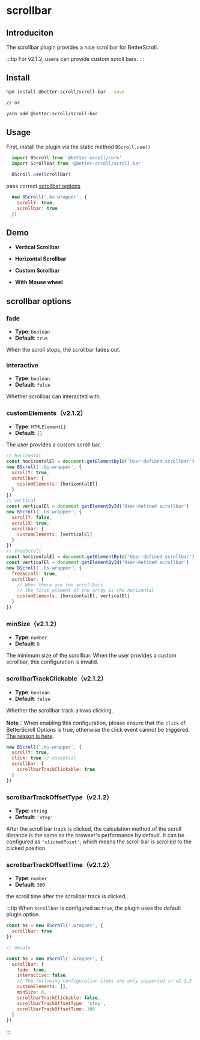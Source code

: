 # scrollbar

## Introduciton

The scrollbar plugin provides a nice scrollbar for BetterScroll.

:::tip
For v2.1.2, users can provide custom scroll bars.
:::

## Install

```bash
npm install @better-scroll/scroll-bar --save

// or

yarn add @better-scroll/scroll-bar
```

## Usage

First, install the plugin via the static method `BScroll.use()`

```js
  import BScroll from '@better-scroll/core'
  import ScrollBar from '@better-scroll/scroll-bar'

  BScroll.use(ScrollBar)
```

pass correct [scrollbar options](./scroll-bar.html#scrollbar-options)

```js
  new BScroll('.bs-wrapper', {
    scrollY: true,
    scrollbar: true
  })
```

## Demo

  - **Vertical Scrollbar**

    <demo qrcode-url="scrollbar/vertical" :render-code="true">
      <template slot="code-template">
        <<< @/examples/vue/components/scrollbar/vertical.vue?template
      </template>
      <template slot="code-script">
        <<< @/examples/vue/components/scrollbar/vertical.vue?script
      </template>
      <template slot="code-style">
        <<< @/examples/vue/components/scrollbar/vertical.vue?style
      </template>
      <scrollbar-vertical slot="demo"></scrollbar-vertical>
    </demo>

  - **Horizontal Scrollbar**

    <demo qrcode-url="scrollbar/horizontal" :render-code="true">
      <template slot="code-template">
        <<< @/examples/vue/components/scrollbar/horizontal.vue?template
      </template>
      <template slot="code-script">
        <<< @/examples/vue/components/scrollbar/horizontal.vue?script
      </template>
      <template slot="code-style">
        <<< @/examples/vue/components/scrollbar/horizontal.vue?style
      </template>
      <scrollbar-horizontal slot="demo"></scrollbar-horizontal>
    </demo>

  - **Custom Scrollbar**

    <demo qrcode-url="scrollbar/custom" :render-code="true">
      <template slot="code-template">
        <<< @/examples/vue/components/scrollbar/custom.vue?template
      </template>
      <template slot="code-script">
        <<< @/examples/vue/components/scrollbar/custom.vue?script
      </template>
      <template slot="code-style">
        <<< @/examples/vue/components/scrollbar/custom.vue?style
      </template>
      <scrollbar-custom slot="demo"></scrollbar-custom>
    </demo>

  - **With Mouse wheel**

    <demo qrcode-url="scrollbar/mousewheel" :render-code="true">
      <template slot="code-template">
        <<< @/examples/vue/components/scrollbar/mousewheel.vue?template
      </template>
      <template slot="code-script">
        <<< @/examples/vue/components/scrollbar/mousewheel.vue?script
      </template>
      <template slot="code-style">
        <<< @/examples/vue/components/scrollbar/mousewheel.vue?style
      </template>
      <scrollbar-mousewheel slot="demo"></scrollbar-mousewheel>
    </demo>


## scrollbar options

### fade

  - **Type**: `boolean`
  - **Default**: `true`

  When the scroll stops, the scrollbar fades out.

### interactive

  - **Type**: `boolean`
  - **Default**: `false`

  Whether scrollbar can interacted with.
### customElements（v2.1.2）

  - **Type**: `HTMLElement[]`
  - **Default**: `[]`

  The user provides a custom scroll bar.

  ```js
  // horizontal
  const horizontalEl = document.getElementById('User-defined scrollbar')
  new BScroll('.bs-wrapper', {
    scrollY: true,
    scrollbar: {
      customElements: [horizontalEl]
    }
  })
  // vertical
  const verticalEl = document.getElementById('User-defined scrollbar')
  new BScroll('.bs-wrapper', {
    scrollY: false,
    scrollX: true,
    scrollbar: {
      customElements: [verticalEl]
    }
  })
  // freeScroll
  const horizontalEl = document.getElementById('User-defined scrollbar')
  const verticalEl = document.getElementById('User-defined scrollbar')
  new BScroll('.bs-wrapper', {
    freeScroll: true,
    scrollbar: {
      // When there are two scrollbars
      // the first element of the array is the horizontal
      customElements: [horizontalEl, verticalEl]
    }
  })
  ```

### minSize（v2.1.2）

  - **Type**: `number`
  - **Default**: `8`

  The minimum size of the scrollbar. When the user provides a custom scrollbar, this configuration is invalid.

### scrollbarTrackClickable（v2.1.2）

  - **Type**: `boolean`
  - **Default**: `false`

  Whether the scrollbar track allows clicking.

  **Note**：When enabling this configuration, please ensure that the `click` of BetterScroll Options is true, otherwise the click event cannot be triggered. [The reason is here](../FAQ/diagnosis.html#question-4-why-are-the-listeners-for-all-click-events-inside-betterscroll-content-not-triggered).

  ```js
  new BScroll('.bs-wrapper', {
    scrollY: true,
    click: true // essential
    scrollbar: {
      scrollbarTrackClickable: true
    }
  })
  ```

### scrollbarTrackOffsetType（v2.1.2）

  - **Type**: `string`
  - **Default**: `'step'`

  After the scroll bar track is clicked, the calculation method of the scroll distance is the same as the browser's performance by default. It can be configured as `'clickedPoint'`, which means the scroll bar is scrolled to the clicked position.

### scrollbarTrackOffsetTime（v2.1.2）

  - **Type**: `number`
  - **Default**: `300`

  the scroll time after the scrollbar track is clicked,.

:::tip
When `scrollbar` is configured as `true`, the plugin uses the default plugin option.

```js
const bs = new BScroll('.wrapper', {
  scrollbar: true
})

// equals

const bs = new BScroll('.wrapper', {
  scrollbar: {
    fade: true,
    interactive: false,
    // The following configuration items are only supported in v2.1.2
    customElements: [],
    minSize: 8,
    scrollbarTrackClickable: false,
    scrollbarTrackOffsetType: 'step',
    scrollbarTrackOffsetTime: 300
  }
})
```
:::
